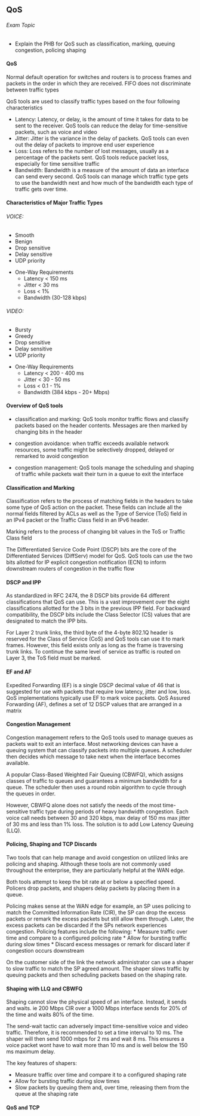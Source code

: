 ## QoS

###### Exam Topic

- Explain the PHB for QoS such as classification, marking, queuing congestion, policing shaping

#### QoS

Normal default operation for switches and routers is to process frames and packets in the order in which they are received. FIFO does not discriminate between traffic types

QoS tools are used to classify traffic types based on the four following characteristics

- Latency: Latency, or delay, is the amount of time it takes for data to be sent to the receiver. QoS tools can reduce the delay for time-sensitive packets, such as voice and video
- Jitter: Jitter is the variance in the delay of packets. QoS tools can even out the delay of packets to improve end user experience
- Loss: Loss refers to the number of lost messages, usually as a percentage of the packets sent. QoS tools reduce packet loss, especially for time sensitive traffic
- Bandwidth: Bandwidth is a measure of the amount of data an interface can send every second. QoS tools can manage which traffic type gets to use the bandwidth next and how much of the bandwidth each type of traffic gets over time. 

#### Characteristics of Major Traffic Types

###### VOICE:
* Smooth
* Benign
* Drop sensitive
* Delay sensitive
* UDP priority

- One-Way Requirements
    * Latency < 150 ms 
    * Jitter  < 30 ms 
    * Loss    < 1% 
    * Bandwidth (30-128 kbps)

###### VIDEO:
* Bursty
* Greedy
* Drop sensitive
* Delay sensitive
* UDP priority

- One-Way Requirements
    * Latency < 200 - 400 ms 
    * Jitter  < 30 - 50 ms 
    * Loss    < 0.1 - 1%
    * Bandwidth (384 kbps - 20+ Mbps)

#### Overview of QoS tools

* classification and marking: QoS tools monitor traffic flows and classify packets based on the header contents. Messages are then marked by changing bits in the header

* congestion avoidance: when traffic exceeds available network resources, some traffic might be selectively dropped, delayed or remarked to avoid congestion 

* congestion management: QoS tools manage the scheduling and shaping of traffic while packets wait their turn in a queue to exit the interface  

#### Classification and Marking

Classification refers to the process of matching fields in the headers to take some type of QoS action on the packet. These fields can include all the normal fields filtered by ACLs as well as the Type of Service (ToS) field in an IPv4 packet or the Traffic Class field in an IPv6 header.

Marking refers to  the process of changing bit values in the ToS or Traffic Class field

The Differentiated Service Code Point (DSCP) bits are the core of the Differentiated Services (DiffServ) model for QoS. QoS tools can use the two bits allotted for IP explicit congestion notification (ECN) to inform downstream routers of congestion in the traffic flow 

#### DSCP and IPP

As standardized in RFC 2474, the 8 DSCP bits provide 64 different classifications that QoS can use. This is a vast improvement over the eight classifications allotted for the 3 bits in the previous IPP field. For backward compatibility, the DSCP bits include the Class Selector (CS) values that are designated to match the IPP bits.

For Layer 2 trunk links, the third byte of the 4-byte 802.1Q header is reserved for the Class of Service (CoS) and QoS tools can use it to mark frames. However, this field exists only as long as the frame is traversing trunk links. To continue the same level of service as traffic is routed on Layer 3, the ToS field must be marked. 

#### EF and AF 

Expedited Forwarding (EF) is a single DSCP decimal value of 46 that is suggested for use with packets that require low latency, jitter and low, loss. QoS implementations typically use EF to mark voice packets. QoS
Assured Forwarding (AF), defines a set of 12 DSCP values that are arranged in a matrix

#### Congestion Management

Congestion management refers to the QoS tools used to manage queues as packets wait to exit an interface. Most networking devices can have a queuing system that can classify packets into multiple queues. A scheduler then decides which message to take next when the interface becomes available.

A popular Class-Based Weighted Fair Queuing (CBWFQ), which assigns classes of traffic to queues and guarantees a minimum bandwidth for a queue. The scheduler then uses a round robin algorithm to cycle through the queues in order. 

However, CBWFQ alone does not satisfy the needs of the most time-sensitive traffic type during periods of heavy bandwidth congestion. Each voice call needs between 30 and 320 kbps, max delay of 150 ms max jitter of 30 ms and less than 1% loss. The solution is to add Low Latency Queuing (LLQ). 

#### Policing, Shaping and TCP Discards

Two tools that can help manage and avoid congestion on utilized links are policing and shaping. Although these tools are not commonly used throughout the enterprise, they are particularly helpful at the WAN edge.

Both tools attempt to keep the bit rate at or below a specified speed. Policers drop packets, and shapers delay packets by placing them in a queue.

Policing makes sense at the WAN edge for example, an SP uses policing to match the Committed Information Rate (CIR), the SP can drop the excess packets or remark the excess packets but still allow them through. Later, the excess packets can be discarded if the SPs network experiences congestion. Policing features include the following:
    * Measure traffic over time and compare to a configured policing rate 
    * Allow for bursting traffic during slow times 
    * Discard excess messages or remark for discard later if congestion occurs downstream

On the customer side of the link the network administrator can use a shaper to slow traffic to match the SP agreed amount. The shaper slows traffic by queuing packets and then scheduling packets based on the shaping rate.

#### Shaping with LLQ and CBWFQ

Shaping cannot slow the physical speed of an interface. Instead, it sends and waits. ie 200 Mbps CIR over a 1000 Mbps interface sends for 20% of the time and waits 80% of the time. 

The send-wait tactic can adversely impact time-sensitive voice and video traffic. Therefore, it is recommended to set a time interval to 10 ms. The shaper will then send 1000 mbps for 2 ms and wait 8 ms. This ensures a voice packet wont have to wait more than 10 ms and is well below the 150 ms maximum delay.

The key features of shapers:
- Measure traffic over time and compare it to a configured shaping rate 
- Allow for bursting traffic during slow times 
- Slow packets by queuing them and, over time, releasing them from the queue at the shaping rate 

#### QoS and TCP 